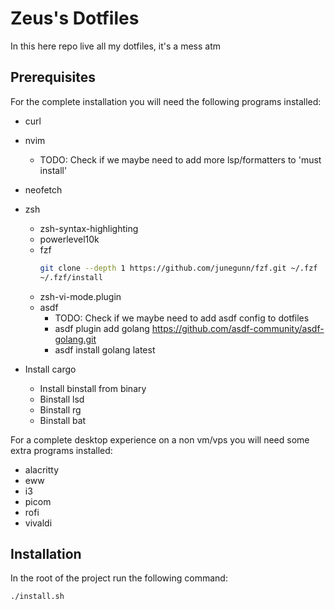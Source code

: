# Zeus's Dotfiles

In this here repo live all my dotfiles, it's a mess atm

## Prerequisites

For the complete installation you will need the following programs installed:

* curl
* nvim
    * TODO: Check if we maybe need to add more lsp/formatters to 'must install'
* neofetch

* zsh
    * zsh-syntax-highlighting
    * powerlevel10k
    * fzf
        ```bash
        git clone --depth 1 https://github.com/junegunn/fzf.git ~/.fzf
        ~/.fzf/install
        ```
    * zsh-vi-mode.plugin
    * asdf
        * TODO: Check if we maybe need to add asdf config to dotfiles
        * asdf plugin add golang https://github.com/asdf-community/asdf-golang.git
        * asdf install golang latest

* Install cargo
    * Install binstall from binary
    * Binstall lsd
    * Binstall rg
    * Binstall bat

For a complete desktop experience on a non vm/vps you will need some extra programs installed:

* alacritty
* eww
* i3
* picom
* rofi
* vivaldi

## Installation

In the root of the project run the following command:

```bash
./install.sh
```
